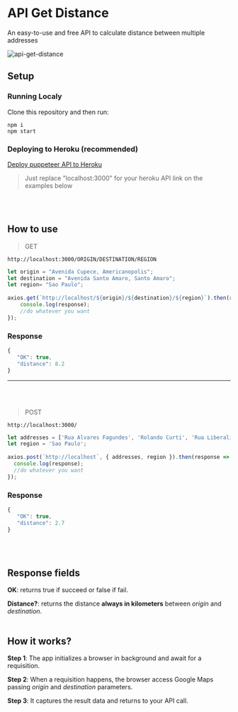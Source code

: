 # API Get Distance 
An easy-to-use and free API to calculate distance between multiple addresses

![api-get-distance](https://user-images.githubusercontent.com/76014502/149596241-058ec256-ed60-4e3d-8f8e-c23d571c013b.png)


## Setup

### Running Localy

Clone this repository and then run:

    npm i
    npm start

### Deploying to Heroku (recommended)
<a href="https://www.youtube.com/watch?v=Kl7mqpAK-bk&t=130s"> Deploy puppeteer API to Heroku</a>
> Just replace "localhost:3000" for your heroku API link on the examples below

<br></br>


## How to use

> GET

    http://localhost:3000/ORIGIN/DESTINATION/REGION

````javascript
let origin = "Avenida Cupece, Americanopolis";
let destination = "Avenida Santo Amaro, Santo Amaro";
let region= "Sao Paulo";
    
axios.get(`http://localhost/${origin}/${destination}/${region}`).then(response  => {
    console.log(response);
    //do whatever you want
});
````
### Response 
````javascript
{
   "OK": true,
   "distance": 8.2
}
````
<hr>
<br></br>

> POST

    http://localhost:3000/

````javascript
let addresses = ['Rua Alvares Fagundes', 'Rolando Curti', 'Rua Liberalina'];
let region = 'Sao Paulo';
    
axios.post(`http://localhost`, { addresses, region }).then(response => {
  console.log(response);
  //do whatever you want
});
````
### Response 
````javascript
{
   "OK": true,
   "distance": 2.7
}
````
<br></br>
##  Response fields

**OK**: returns true if succeed or false if fail.

**Distance?**: returns the distance **always in kilometers** between *origin* and *destination*.
<br></br>
## How it works?

**Step 1**: The app initializes a browser in background and await for a requisition.

**Step 2**: When a requisition happens, the browser access  Google Maps passing *origin* and *destination* parameters.

**Step 3**: It captures the result data and returns to your API call.

